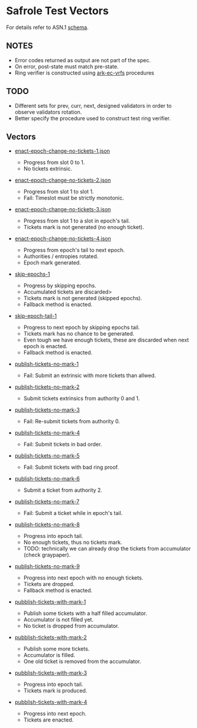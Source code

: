 # Safrole Test Vectors

For details refer to ASN.1 [schema](./safrole.asn).

## NOTES

- Error codes returned as output are not part of the spec.
- On error, post-state must match pre-state.
- Ring verifier is constructed using [ark-ec-vrfs](https://github.com/davxy/ark-ec-vrfs) procedures

## TODO

- Different sets for prev, curr, next, designed validators in order to observe validators rotation.
- Better specify the procedure used to construct test ring verifier.

## Vectors

- [enact-epoch-change-no-tickets-1.json](enact-epoch-change-with-no-tickets-1.json)
  - Progress from slot 0 to 1.
  - No tickets extrinsic.
- [enact-epoch-change-no-tickets-2.json](enact-epoch-change-with-no-tickets-2.json)
  - Progress from slot 1 to slot 1.
  - Fail: Timeslot must be strictly monotonic.
- [enact-epoch-change-no-tickets-3.json](enact-epoch-change-with-no-tickets-3.json)
  - Progress from slot 1 to a slot in epoch's tail.
  - Tickets mark is not generated (no enough ticket).
- [enact-epoch-change-no-tickets-4.json](enact-epoch-change-with-no-tickets-4.json)
  - Progress from epoch's tail to next epoch.
  - Authorities / entropies rotated.
  - Epoch mark generated.

- [skip-epochs-1](skip-epochs-1.json)
  - Progress by skipping epochs.
  - Accumulated tickets are discarded>
  - Tickets mark is not generated (skipped epochs).
  - Fallback method is enacted.

- [skip-epoch-tail-1](skip-epoch-tail-1.json)
  - Progress to next epoch by skipping epochs tail.
  - Tickets mark has no chance to be generated.
  - Even tough we have enough tickets, these are discarded when next epoch is enacted.
  - Fallback method is enacted.

- [publish-tickets-no-mark-1](publish-tickets-no-mark-1.json)
  - Fail: Submit an extrinsic with more tickets than allwed.
- [publish-tickets-no-mark-2](publish-tickets-no-mark-2.json)
  - Submit tickets extrinsics from authority 0 and 1.
- [publish-tickets-no-mark-3](publish-tickets-no-mark-3.json)
  - Fail: Re-submit tickets from authority 0.
- [publish-tickets-no-mark-4](publish-tickets-no-mark-4.json)
  - Fail: Submit tickets in bad order.
- [publish-tickets-no-mark-5](publish-tickets-no-mark-5.json)
  - Fail: Submit tickets with bad ring proof.
- [publish-tickets-no-mark-6](publish-tickets-no-mark-6.json)
  - Submit a ticket from authority 2.
- [publish-tickets-no-mark-7](publish-tickets-no-mark-7.json)
  - Fail: Submit a ticket while in epoch's tail.
- [publish-tickets-no-mark-8](publish-tickets-no-mark-8.json)
  - Progress into epoch tail.
  - No enough tickets, thus no tickets mark.
  - TODO: technically we can already drop the tickets from accumulator (check graypaper).
- [publish-tickets-no-mark-9](publish-tickets-no-mark-9.json)
  - Progress into next epoch with no enough tickets.
  - Tickets are dropped.
  - Fallback method is enacted.

- [pubblish-tickets-with-mark-1](publish-tickets-with-mark-1.json)
  - Publish some tickets with a half filled accumulator.
  - Accumulator is not filled yet.
  - No ticket is dropped from accumulator.
- [pubblish-tickets-with-mark-2](publish-tickets-with-mark-2.json)
  - Publish some more tickets.
  - Accumulator is filled.
  - One old ticket is removed from the accumulator.
- [pubblish-tickets-with-mark-3](publish-tickets-with-mark-3.json)
  - Progress into epoch tail.
  - Tickets mark is produced.
- [pubblish-tickets-with-mark-4](publish-tickets-with-mark-4.json)
  - Progress into next epoch.
  - Tickets are enacted.
